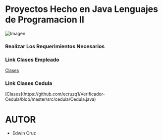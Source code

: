 # 
<h1> Proyectos Hecho en Java Lenguajes de Programacion II</h1>

![Imagen](https://www.universidades.com.ec/logos/original/logo-instituto-tecnologico-superior-quito.png)

<h3>Realizar Los Requerimientos Necesarios</h3>

<h3>Link Clases Empleado</h3>

[Clases](https://github.com/ecruzq1/Empleado/tree/master/src)

<h3>Link Clases Cedula</h3>
[Clases](https://github.com/ecruzq1/Verificador-Cedula/blob/master/src/cedula/Cedula.java)


<h1>AUTOR</h1>

* Edwin Cruz

